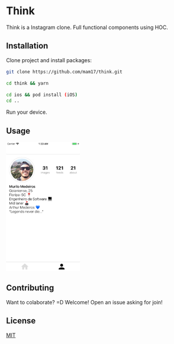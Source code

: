 # Think

Think is a Instagram clone. Full functional components using HOC.
## Installation

Clone project and install packages:

```bash
git clone https://github.com/mam17/think.git
```
```bash
cd think && yarn
```
```bash
cd ios && pod install (iOS)
cd ..
```


Run your device.

## Usage
<img src="/images/state1.png" width="200" height="350"  >

## Contributing
Want to colaborate? =D Welcome! Open an issue asking for join!

## License
[MIT](https://choosealicense.com/licenses/mit/)
